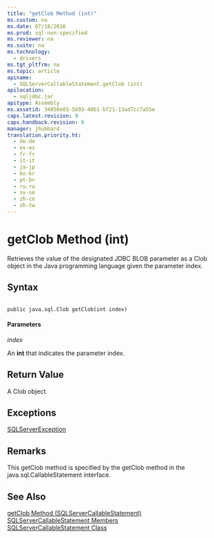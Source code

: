 ```yaml
---
title: "getClob Method (int)"
ms.custom: na
ms.date: 07/18/2016
ms.prod: sql-non-specified
ms.reviewer: na
ms.suite: na
ms.technology: 
  - drivers
ms.tgt_pltfrm: na
ms.topic: article
apiname: 
  - SQLServerCallableStatement.getClob (int)
apilocation: 
  - sqljdbc.jar
apitype: Assembly
ms.assetid: 34858e03-5b93-40b1-bf21-13ad7cc7a55e
caps.latest.revision: 9
caps.handback.revision: 0
manager: jhubbard
translation.priority.ht: 
  - de-de
  - es-es
  - fr-fr
  - it-it
  - ja-jp
  - ko-kr
  - pt-br
  - ru-ru
  - sv-se
  - zh-cn
  - zh-tw
---
```

# getClob Method (int)
  Retrieves the value of the designated JDBC BLOB parameter as a Clob object in the Java programming language given the parameter index.  
  
## Syntax  
  
```  
  
public java.sql.Clob getClob(int index)  
```  
  
#### Parameters  
 *index*  
  
 An **int** that indicates the parameter index.  
  
## Return Value  
 A Clob object.  
  
## Exceptions  
 [SQLServerException](../content/SQLServerException-Class.md)  
  
## Remarks  
 This getClob method is specified by the getClob method in the java.sql.CallableStatement interface.  
  
## See Also  
 [getClob Method &#40;SQLServerCallableStatement&#41;](../content/getClob-Method--SQLServerCallableStatement-.md)   
 [SQLServerCallableStatement Members](../content/SQLServerCallableStatement-Members.md)   
 [SQLServerCallableStatement Class](../content/SQLServerCallableStatement-Class.md)  
  
  